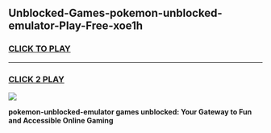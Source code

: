 
## Unblocked-Games-pokemon-unblocked-emulator-Play-Free-xoe1h
<h3>
<a href="https://premium76.site?title=pokemon-unblocked-emulator&ref=23A">CLICK TO PLAY</a></h3>
<hr>

<h3>
<a href="https://premium76.site?title=pokemon-unblocked-emulator&ref=23A">CLICK 2 PLAY</a>
  
</h3>

<a href="https://premium76.site?title=pokemon-unblocked-emulator&ref=23A"><img src="https://clearcache.store/games.png"></a>


**pokemon-unblocked-emulator games unblocked: Your Gateway to Fun and Accessible Online Gaming**
